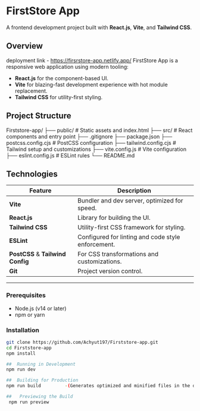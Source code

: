 # FirstStore App

A frontend development project built with **React.js**, **Vite**, and **Tailwind CSS**.



##  Overview
  deployment link - https://firsrstore-app.netlify.app/
FirstStore App is a responsive web application using modern tooling:
- **React.js** for the component-based UI.
- **Vite** for blazing-fast development experience with hot module replacement.
- **Tailwind CSS** for utility-first styling.

## Project Structure
Firststore-app/
├── public/                 # Static assets and index.html
├── src/                    # React components and entry point
├── .gitignore
├── package.json
├── postcss.config.cjs      # PostCSS configuration
├── tailwind.config.cjs     # Tailwind setup and customizations
├── vite.config.js          # Vite configuration
├── eslint.config.js        # ESLint rules
└── README.md


##  Technologies

| Feature                | Description |
|------------------------|-------------|
| **Vite**               | Bundler and dev server, optimized for speed. |
| **React.js**           | Library for building the UI. |
| **Tailwind CSS**       | Utility-first CSS framework for styling. |
| **ESLint**             | Configured for linting and code style enforcement. |
| **PostCSS** & **Tailwind Config** | For CSS transformations and customizations. |
| **Git**                | Project version control.

---


### Prerequisites

- Node.js (v14 or later)
- npm or yarn

### Installation

```bash
git clone https://github.com/Achyut197/Firststore-app.git
cd Firststore-app
npm install

##  Running in Development
npm run dev

##  Building for Production
npm run build         -(Generates optimized and minified files in the dist/ directory.)

##   Previewing the Build
 npm run preview







